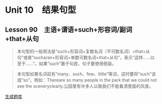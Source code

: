 ﻿ # Unit 10　结果句型
 ## Lesson 90　主语+谓语+such+形容词/副词+that+从句
 
> 本句型的一般用法是“such+形容词+复数名词（不可数名词）+that+从句”或者“sucha/an+形容词+单数可数名词+that+从句”，表示“这样……以至于……”。如果“such”置于句首，句子要使用倒装。

> 本句型如果名词前有“many、such、few、little”等词，这时要将“such”该成“so”。例如：Thereare so many people in the park that we could not see the sceneryclearly.公园里有许多人以致我们不能看清里面的风景。


 [生成题库](./sentence/f090.json)